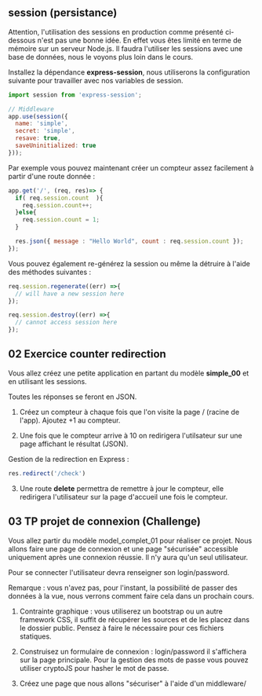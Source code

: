 ## session (persistance)

Attention, l'utilisation des sessions en production comme présenté ci-dessous n'est pas une bonne idée. En effet vous êtes limité en terme de mémoire sur un serveur Node.js. Il faudra l'utiliser les sessions avec une base de données, nous le voyons plus loin dans le cours.

Installez la dépendance **express-session**, nous utiliserons la configuration suivante pour travailler avec nos variables de session.

```js
import session from 'express-session';

// Middleware
app.use(session({
  name: 'simple',
  secret: 'simple',
  resave: true,
  saveUninitialized: true
}));
```

Par exemple vous pouvez maintenant créer un compteur assez facilement à partir d'une route donnée :

```js
app.get('/', (req, res)=> {
  if( req.session.count  ){
    req.session.count++;
  }else{
    req.session.count = 1;
  }

  res.json({ message : "Hello World", count : req.session.count });
});
```

Vous pouvez également re-générez la session ou même la détruire à l'aide des méthodes suivantes :

```js
req.session.regenerate((err) =>{
  // will have a new session here
});

req.session.destroy((err) =>{
  // cannot access session here
});
```

## 02 Exercice counter redirection

Vous allez créez une petite application en partant du modèle **simple_00** et en utilisant les sessions. 

Toutes les réponses se feront en JSON.

1. Créez un compteur à chaque fois que l'on visite la page / (racine de l'app). Ajoutez +1 au compteur.

2. Une fois que le compteur arrive à 10 on redirigera l'utilsateur sur une page affichant le résultat (JSON).

Gestion de la redirection en Express :

```js
res.redirect('/check')
```

3. Une route **delete** permettra de remettre à jour le compteur, elle redirigera l'utilisateur sur la page d'accueil une fois le compteur.

## 03 TP projet de connexion (Challenge)

Vous allez partir du modèle model_complet_01 pour réaliser ce projet. Nous allons faire une page de connexion et une page "sécurisée" accessible uniquement après une connexion réussie. Il  n'y aura qu'un seul utilisateur.

Pour se connecter l'utilisateur devra renseigner son login/password.

Remarque : vous n'avez pas, pour l'instant, la possibilité de passer des données à la vue, nous verrons comment faire cela dans un prochain cours.  

1. Contrainte graphique : vous utiliserez un bootstrap ou un autre framework CSS, il suffit de récupérer les sources et de les placez dans le dossier public. Pensez à faire le nécessaire pour ces fichiers statiques.

2. Construisez un formulaire de connexion : login/password il s'affichera sur la page principale. Pour la gestion des mots de passe vous pouvez utiliser cryptoJS pour hasher le mot de passe.

3. Créez une page que nous allons "sécuriser" à l'aide d'un middleware/
